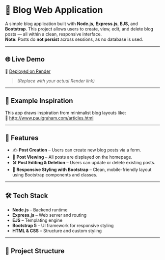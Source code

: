 # 📝 Blog Web Application

A simple blog application built with **Node.js**, **Express.js**, **EJS**, and **Bootstrap**. This project allows users to create, view, edit, and delete blog posts — all within a clean, responsive interface.  
**Note:** Posts do **not persist** across sessions, as no database is used.

---

## 🌐 Live Demo

🔗 [Deployed on Render](https://your-render-link.com)  
> *(Replace with your actual Render link)*

---

## 📸 Example Inspiration

This app draws inspiration from minimalist blog layouts like:  
📄 http://www.paulgraham.com/articles.html

---

## 🚀 Features

- ✍️ **Post Creation** – Users can create new blog posts via a form.
- 📄 **Post Viewing** – All posts are displayed on the homepage.
- 🛠️ **Post Editing & Deletion** – Users can update or delete existing posts.
- 🎨 **Responsive Styling with Bootstrap** – Clean, mobile-friendly layout using Bootstrap components and classes.

---

## 🛠️ Tech Stack

- **Node.js** – Backend runtime
- **Express.js** – Web server and routing
- **EJS** – Templating engine
- **Bootstrap 5** – UI framework for responsive styling
- **HTML & CSS** – Structure and custom styling

---

## 📁 Project Structure

